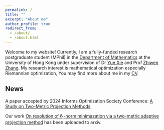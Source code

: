 ```yaml
---
permalink: /
title: ""
excerpt: "About me"
author_profile: true
redirect_from: 
  - /about/
  - /about.html
---
```



Welcome to my website! Currently, I am a fully-funded research postgraduate student (MPhil) in the [Department of Mathematics](https://hkumath.hku.hk/web/index.php) at the University of Hong Kong under supervision of Dr [Yue Xie](https://yue-xie.github.io/) and Prof [Zhiwen Zhang](https://hkumath.hku.hk/~zhangzw/). My research interest is mathematical optimization especially Riemannian optimization, You may find more about me in my [CV](https://hanju-wu.github.io/cv/).


## News

A paper accepted by 2024 Informs Optimization Society Conference: [ A Study on Two-Metric Projection Methods](https://sites.google.com/view/ios2024refereed?usp=sharing)

Our work [On resolution of $\ell_1$-norm minimazation via a two-metric adaptive projection method](https://arxiv.org/abs/2504.12260) has been uploaded to arxiv.

<script type='text/javascript' id='clustrmaps' src='//cdn.clustrmaps.com/map_v2.js?cl=ffffff&w=a&t=tt&d=vnAq5fcEXGRQru0aRE9Vl84S7ZWXqXCGjkqnREdNz8I&co=2d78ad&cmo=3acc3a&cmn=ff5353&ct=ffffff'></script>
